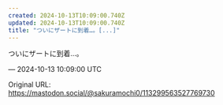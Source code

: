 ```yaml
---
created: 2024-10-13T10:09:00.740Z
updated: 2024-10-13T10:09:00.740Z
title: "ついにザートに到着…。[...]"
---
```


<p>ついにザートに到着…。</p>

&mdash; 2024-10-13 10:09:00 UTC

Original URL: https://mastodon.social/@sakuramochi0/113299563527769730
